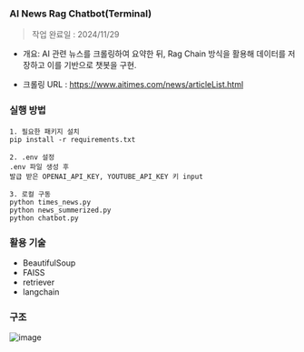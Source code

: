 ### AI News Rag Chatbot(Terminal)
> 작업 완료일 : 2024/11/29  
- 개요: AI 관련 뉴스를 크롤링하여 요약한 뒤, Rag Chain 방식을 
  활용해 데이터를 저장하고 이를 기반으로 챗봇을 구현.  

- 크롤링 URL : https://www.aitimes.com/news/articleList.html  

### 실행 방법
```
1. 필요한 패키지 설치
pip install -r requirements.txt

2. .env 설정
.env 파일 생성 후 
발급 받은 OPENAI_API_KEY, YOUTUBE_API_KEY 키 input

3. 로컬 구동
python times_news.py
python news_summerized.py
python chatbot.py
```

### 활용 기술
- BeautifulSoup
- FAISS
- retriever
- langchain

### 구조
![image](https://github.com/user-attachments/assets/afc68cdd-10fc-4ad7-abc6-1f3d493494f4)

